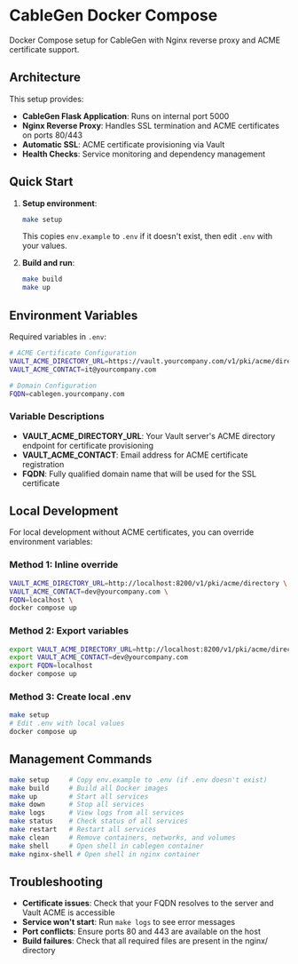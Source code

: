 # CableGen Docker Compose

Docker Compose setup for CableGen with Nginx reverse proxy and ACME certificate support.

## Architecture

This setup provides:
- **CableGen Flask Application**: Runs on internal port 5000
- **Nginx Reverse Proxy**: Handles SSL termination and ACME certificates on ports 80/443
- **Automatic SSL**: ACME certificate provisioning via Vault
- **Health Checks**: Service monitoring and dependency management

## Quick Start

1. **Setup environment**:
   ```bash
   make setup
   ```
   This copies `env.example` to `.env` if it doesn't exist, then edit `.env` with your values.

2. **Build and run**:
   ```bash
   make build
   make up
   ```

## Environment Variables

Required variables in `.env`:

```bash
# ACME Certificate Configuration
VAULT_ACME_DIRECTORY_URL=https://vault.yourcompany.com/v1/pki/acme/directory
VAULT_ACME_CONTACT=it@yourcompany.com

# Domain Configuration  
FQDN=cablegen.yourcompany.com
```

### Variable Descriptions

- **VAULT_ACME_DIRECTORY_URL**: Your Vault server's ACME directory endpoint for certificate provisioning
- **VAULT_ACME_CONTACT**: Email address for ACME certificate registration
- **FQDN**: Fully qualified domain name that will be used for the SSL certificate

## Local Development

For local development without ACME certificates, you can override environment variables:

### Method 1: Inline override
```bash
VAULT_ACME_DIRECTORY_URL=http://localhost:8200/v1/pki/acme/directory \
VAULT_ACME_CONTACT=dev@yourcompany.com \
FQDN=localhost \
docker compose up
```

### Method 2: Export variables
```bash
export VAULT_ACME_DIRECTORY_URL=http://localhost:8200/v1/pki/acme/directory
export VAULT_ACME_CONTACT=dev@yourcompany.com  
export FQDN=localhost
docker compose up
```

### Method 3: Create local .env
```bash
make setup
# Edit .env with local values
docker compose up
```

## Management Commands

```bash
make setup     # Copy env.example to .env (if .env doesn't exist)
make build     # Build all Docker images
make up        # Start all services
make down      # Stop all services
make logs      # View logs from all services
make status    # Check status of all services
make restart   # Restart all services
make clean     # Remove containers, networks, and volumes
make shell     # Open shell in cablegen container
make nginx-shell # Open shell in nginx container
```

## Troubleshooting

- **Certificate issues**: Check that your FQDN resolves to the server and Vault ACME is accessible
- **Service won't start**: Run `make logs` to see error messages
- **Port conflicts**: Ensure ports 80 and 443 are available on the host
- **Build failures**: Check that all required files are present in the nginx/ directory
